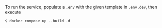 To run the service, populate a `.env` with the given template in `.env.dev`, then execute
```
$ docker compose up --build -d
```
